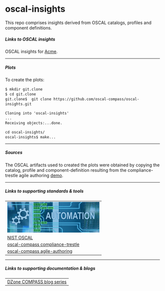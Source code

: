 # oscal-insights

This repo comprises insights derived from OSCAL catalogs, profiles and component definitions. 

##### Links to OSCAL insights

OSCAL insights for [Acme](README.acme.md).

-----

##### Plots

To create the plots:

```
$ mkdir git.clone   
$ cd git.clone  
git.clone$  git clone https://github.com/oscal-compass/oscal-insights.git
```

```
Cloning into 'oscal-insights'
...
Receiving objects:...done.
```

```
cd oscal-insights/
oscal-insights$ make...
```
-----

##### Sources

The OSCAL artifacts used to created the plots were obtained by copying the catalog, profile and component-definition resulting from the compliance-trestle agile authoring [demo](https://github.com/oscal-compass/compliance-trestle-agile-authoring?tab=readme-ov-file#50-assisted-repos-setup-with-sample-data-content).

-----

##### Links to supporting standards & tools

<table>
<tr>
<td>
<img src="images/OSCAL.automation.png" width=300 height=100>
<tr>
<td>
<a href="https://pages.nist.gov/OSCAL/">NIST OSCAL</a>
<tr>
<td>
<a href="https://github.com/oscal-compass/compliance-trestle">oscal-compass compliance-trestle</a>
<tr>
<td>
<a href="https://github.com/oscal-compass/compliance-trestle-agile-authoring">oscal-compass agile-authoring</a>
</table>

-----

##### Links to supporting documentation & blogs

<table>
<tr>
<td>
<a href="https://dzone.com/articles/compass-compliance-part-1">DZone COMPASS blog series</a>
</table>

